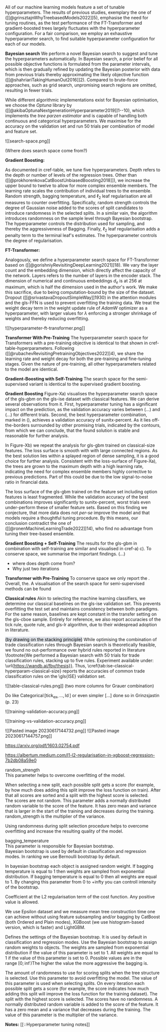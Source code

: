All of our machine learning models feature a set of tunable hyperparameters. The results of previous studies, exemplary the one of ([[@grinsztajnWhyTreebasedModels2022]]5), emphasise the need for tuning routines, as the test performance of the FT-Transformer and gradient-boosted trees largely fluctuates with the hyperparameter configuration.  For a fair comparison, we employ an exhaustive hyperparameter search, to find suitable hyperparameter configuration for each of our models. 

**Bayesian search**
We perform a novel Bayesian search to suggest and tune the hyperparameters automatically. In Bayesian search, a prior belief for all possible objective functions is formulated from the parameter intervals, which is then gradually refined by updating the Bayesian posterior with data from previous trials thereby approximating the likely objective function ([[@shahriariTakingHumanOut2016]]2). Compared to brute-force approaches, such as grid search, unpromising search regions are omitted, resulting in fewer trials.

While different algorithmic implementations exist for Bayesian optimisation, we choose the *Optuna* library by ([[@akibaOptunaNextgenerationHyperparameter2019]]1--10), which implements the *tree parzen estimator* and is capable of handling both continuous and categorical hyperparameters. We maximise for the accuracy on the validation set and run 50 trials per combination of model and feature set. 

![[search-space.png]]

(Where does search space come from?)

**Gradient Boosting:**

As documented in cref-table, we tune five hyperparameters. Depth refers to the depth or number of levels of the regression trees. Other than ([[@prokhorenkovaCatBoostUnbiasedBoosting2018]]), we increase the upper bound to twelve to allow for more complex ensemble members. The learning rate scales the contribution of individual trees to the ensemble. Random strength, bagging temperature, and $\ell_2$ leaf regularisation are all measures to counter overfitting. Specifically, random strength controls the degree of Gaussian noise added to the scores of split candidates to introduce randomness in the selected splits. In a similar vain, the algorithm introduces randomness on the sample level through Bayesian bootstrap. The hyperparameter controls the distribution used for sampling, and thereby the aggressiveness of Bagging. Finally, $\ell_2$ leaf regularisation adds a penalty term to the terminal leaf's estimates. The hyperparameter controls the degree of regularisation.

**FT-Transformer:**

Analogously, we define a hyperparameter search space for FT-Transformer based on ([[@gorishniyRevisitingDeepLearning2021]]18). We vary the layer count and the embedding dimension, which directly affect the capacity of the network. Layers refers to the number of layers in the encoder stack. The dimension of numerical and continuous embeddings $d_e$ is at 256 at maximum, which is half the dimension used in the author's work. We make this sacrifice, due to being computation-bound by the size of the dataset. Dropout ([[@srivastavaDropoutSimpleWay]]1930) in the attention modules and the gls-FFN is used to prevent overfitting the training data. We treat the weight decay term in the weight update rule of *AdamW* optimizer as a hyperparameter, with larger values for $\lambda$ enforcing a stronger shrinkage of weights and thereby reducing overfitting.

![[hyperparameter-ft-transformer.png]]

**Transformer With Pre-Training**
The hyperparameter search space for Transformers with a pre-training objective is identical to that shown in cref-table-hyperparameters. Following ([[@rubachevRevisitingPretrainingObjectives2022]]4), we share the learning rate and weight decay for both the pre-training and fine-tuning stages. Given the nature of pre-training, all other hyperparameters related to the model are identical.

**Gradient-Boosting with Self-Training** 
The search space for the semi-supervised variant is identical to the supervised gradient boosting.


**Gradient Boosting**
Figure-Xa) visualises the hyperparameter search space of the gls-gbm on the gls-ise dataset with classical features. We can derive several observations from it. First, hyperparameter tuning has a significant impact on the prediction, as the validation accuracy varies between (...) and (...) for different trials. Second, the best hyperparameter combination, marked in (), achieves a validation accuracy of sunitx-percent. As it lies off-the-borders surrounded by other promising trials, indicated by the contours, from which we can conclude, that the found solution is stable and reasonable for further analysis.

In Figure-Xb) we repeat the analysis for gls-gbm trained on classical-size features. The loss surface is smooth with with large connected regions. As the best solution lies within a splayed region of dense sampling, it is a good choice for further analysis. Consistent with the loss-surface of Figure-Xa), the trees are grown to the maximum depth with a high learning rate, indicating the need for complex ensemble members highly corrective to previous predictions. Part of this could be due to the low signal-to-noise ratio in financial data.

The loss surface of the gls-gbm trained on the feature set including option features is least fragmented. While the validation accuracy of the best combinations improves significantly to sunitx-percent, worst trials even under-perform these of smaller feature sets. Based on this finding we conjecture, that more data does not *per-se* improve the model and that models require a thoughtful tuning procedure. By this means, our conclusion contradict the one of ([[@ronenMachineLearningTrade2022]]14), who find no advantage from tuning their tree-based ensemble.

**Gradient Boosting + Self-Training**
The results for the gls-gbm in combination with self-training are similar and visualised in cref-a) c). To conserve space, we summarise the important findings.
(...)
- where does depth come from?
- Why just two iterations

**Transformer with Pre-Training**
To conserve space we only report the . Overall, the.  A visualisation of the search space for semi-supervised methods can be found  

**Classical rules**
Akin to selecting the machine learning classifiers, we determine our classical baselines on the gls-ise validation set. This prevents overfitting the test set and maintains consistency between both paradigms. For the same reason, baselines are kept constant in the transfer setting on the gls-cboe sample. Entirely for reference, we also report accuracies of the tick rule, quote rule, and gls-lr algorithm, due to their widespread adoption in literature.

<mark style="background: #CACFD9A6;">(by drawing on the stacking principle)</mark>
While optimising the combination of trade classification rules through Bayesian search is theoretically feasible, we found no out-performance over hybrid rules reported in literature \footnote{We performed a Bayesian search with 50 trials for trade classification rules, stacking up to five rules. Experiment available under: \url{https://wandb.ai/fbv/thesis}}.  Thus, \cref{tab:ise-classical-hyperparam-classical-size} reports the accuracies of common trade classification rules on the \gls{ISE} validation set.

![[table-classical-rules.png]]
(two more columns for Grauer combination)

Do like $\operatorname{Categorical}\left[\operatorname{tick}_{\text{ex}},\ldots,\operatorname{Id}\right]$ or even simpler $\left[\ldots\right]$ done so in Grinzsjastin (p. 23)  



![[training-validation-accuracy.png]]

![[training-vs-validation-accuracy.png]]

![[Pasted image 20230617144732.png]]
![[Pasted image 20230617144757.png]]

https://arxiv.org/pdf/1603.02754.pdf

https://albertum.medium.com/l1-l2-regularisation-in-xgboost-regression-7b2db08a59e0

random_strength  
This parameter helps to overcome overfitting of the model.

When selecting a new split, each possible split gets a score (for example, by how much does adding this split improve the loss function on train). After that all scores are sorted and a split with the highest score is selected.  
The scores are not random. This parameter adds a normally distributed random variable to the score of the feature. It has zero mean and variance that is larger in the start of the training and decreases during the training. random_strength is the multiplier of the variance.

Using randomness during split selection procedure helps to overcome overfitting and increase the resulting quality of the model.

bagging_temperature  
This parameter is responsible for Bayesian bootstrap.  
Bayesian bootstrap is used by default in classification and regression modes. In ranking we use Bernoulli bootstrap by default.

In bayesian bootstrap each object is assigned random weight. If bagging temperature is equal to 1 then weights are sampled from exponential distribution. If bagging temperature is equal to 0 then all weights are equal to 1. By changing this parameter from 0 to +infty you can controll intensity of the bootstrap.



Coefficient at the L2 regularisation term of the cost function. Any positive value is allowed.

We use Epsilon dataset and we measure mean tree construction time one can achieve without using feature subsampling and/or bagging by CatBoost (both Ordered and Plain modes), XGBoost (we use histogram-based version, which is faster) and LightGBM.

Defines the settings of the Bayesian bootstrap. It is used by default in classification and regression modes.
Use the Bayesian bootstrap to assign random weights to objects. The weights are sampled from exponential distribution if the value of this parameter is set to 1. All weights are equal to 1 if the value of this parameter is set to 0. Possible values are in the range $[0;\inf⁡)$The higher the value the more aggressive the bagging is.

The amount of randomness to use for scoring splits when the tree structure is selected. Use this parameter to avoid overfitting the model.
The value of this parameter is used when selecting splits. On every iteration each possible split gets a score (for example, the score indicates how much adding this split will improve the loss function for the training dataset). The split with the highest score is selected. The scores have no randomness. A normally distributed random variable is added to the score of the feature. It has a zero mean and a variance that decreases during the training. The value of this parameter is the multiplier of the variance.

**Notes:**
[[💡Hyperparameter tuning notes]]